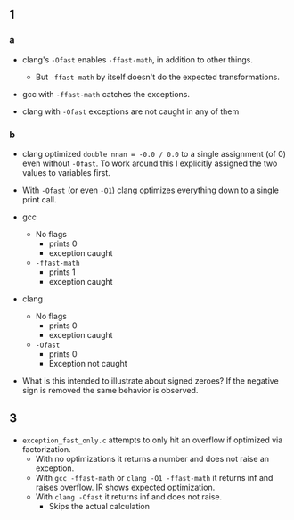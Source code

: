 ## 1

### a
- clang's `-Ofast` enables `-ffast-math`, in addition to other things.
  - But `-ffast-math` by itself doesn't do the expected transformations.

- gcc with `-ffast-math` catches the exceptions.
- clang with `-Ofast` exceptions are not caught in any of them

### b
- clang optimized `double nnan = -0.0 / 0.0` to a single assignment (of 0) even
  without `-Ofast`. To work around this I explicitly assigned the two values to
variables first.
- With `-Ofast` (or even `-O1`) clang optimizes everything down to a single
  print call.

- gcc
  - No flags
    - prints 0
    - exception caught
  - `-ffast-math`
    - prints 1
    - exception caught
- clang
  - No flags
    - prints 0
    - exception caught
  - `-Ofast`
    - prints 0
    - Exception not caught

- What is this intended to illustrate about signed zeroes? If the negative sign
  is removed the same behavior is observed.

## 3

- `exception_fast_only.c` attempts to only hit an overflow if optimized via
  factorization.
  - With no optimizations it returns a number and does not raise an exception.
  - With `gcc -ffast-math` or `clang -O1 -ffast-math` it returns inf and raises
    overflow. IR shows expected optimization.
  - With `clang -Ofast` it returns inf and does not raise.
    - Skips the actual calculation 
